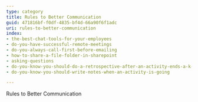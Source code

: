 ```yaml
---
type: category
title: Rules to Better Communication
guid: 471816bf-f0df-4835-bf4d-66a90f6f1adc
uri: rules-to-better-communication
index:
- the-best-chat-tools-for-your-employees
- do-you-have-successful-remote-meetings
- do-you-always-call-first-before-emailing
- how-to-share-a-file-folder-in-sharepoint
- asking-questions
- do-you-know-you-should-do-a-retrospective-after-an-activity-ends-a-k-a-feedback
- do-you-know-you-should-write-notes-when-an-activity-is-going

---
```


Rules to Better Communication

